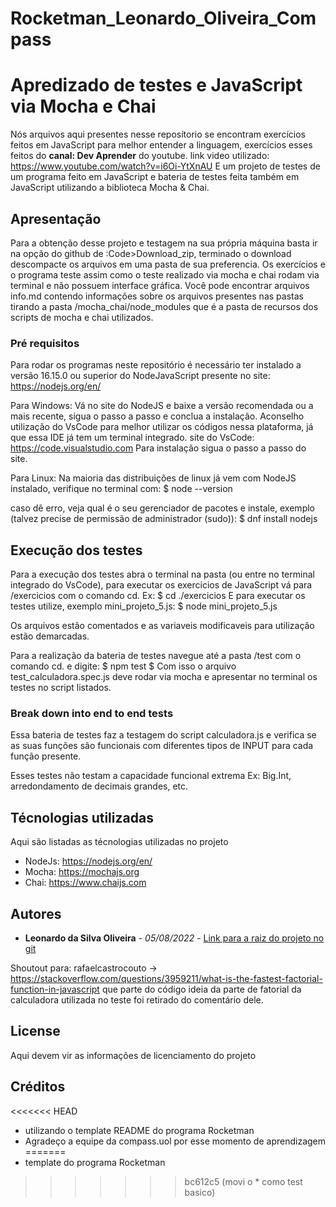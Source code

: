 # Rocketman_Leonardo_Oliveira_Compass
# __Apredizado de testes e JavaScript via Mocha e Chai__

Nós arquivos aqui presentes nesse reposítorio se encontram exercícios feitos em JavaScript para melhor entender a linguagem, exercícios esses feitos do __canal: Dev Aprender__ do youtube.
link video utilizado:   https://www.youtube.com/watch?v=i6Oi-YtXnAU
E um projeto de testes de um programa feito em JavaScript e bateria de testes feita também em JavaScript utilizando a biblioteca Mocha & Chai.

## Apresentação

Para a obtenção desse projeto e testagem na sua própria máquina basta ir na opção do github de :Code>Download_zip, terminado o download descompacte os arquivos em uma pasta de sua preferencia.
Os exercícios e o programa teste assim como o teste realizado via mocha e chai rodam via terminal e não possuem interface gráfica.
Você pode encontrar arquivos info.md contendo informações sobre os arquivos presentes nas pastas tirando a pasta /mocha_chai/node_modules que é a pasta de recursos dos scripts de mocha e chai utilizados.

### Pré requisitos

Para rodar os programas neste repositório é necessário ter instalado a versão 16.15.0 ou superior do NodeJavaScript presente no site: https://nodejs.org/en/ 

Para Windows:
Vá no site do NodeJS e baixe a versão recomendada ou a mais recente, sigua o passo a passo e conclua a instalação.
Aconselho utilização do VsCode para melhor utilizar os códigos nessa plataforma, já que essa IDE já tem um terminal integrado.
site do VsCode: https://code.visualstudio.com 
Para instalação sigua o passo a passo do site.

Para Linux:
Na maioria das distribuições de linux já vem com NodeJS instalado, verifique no terminal com:
$ node --version

caso dê erro, veja qual é o seu gerenciador de pacotes e instale, exemplo (talvez precise de permissão de administrador (sudo)):
$ dnf install nodejs


## Execução dos testes

Para a execução dos testes abra o terminal na pasta (ou entre no terminal integrado do VsCode), para executar os exercicios de JavaScript vá para /exercicios com o comando cd. Ex:
$ cd ./exercicios
E para executar os testes utilize, exemplo mini_projeto_5.js:
$ node mini_projeto_5.js

Os arquivos estão comentados e as variaveis modificaveis para utilização estão demarcadas.

Para a realização da bateria de testes navegue até a pasta /test com o comando cd.
e digite:
$ npm test
$
Com isso o arquivo test_calculadora.spec.js deve rodar via mocha e apresentar no terminal os testes no script listados.

### Break down into end to end tests

Essa bateria de testes faz a testagem do script calculadora.js e verifica se as suas funções são funcionais com diferentes tipos de INPUT para cada função presente.

Esses testes não testam a capacidade funcional extrema Ex: Big.Int, arredondamento de decimais grandes, etc.


## Técnologias utilizadas
Aqui são listadas as técnologias utilizadas no projeto

* NodeJs: https://nodejs.org/en/ 
* Mocha: https://mochajs.org
* Chai: https://www.chaijs.com


## Autores

* **Leonardo da Silva Oliveira** - *05/08/2022* - [Link para a raiz do projeto no git](https://github.com/https://github.com/mayphias/Rocketman_Leonardo_Oliveira_Compass)

Shoutout para: rafaelcastrocouto -> https://stackoverflow.com/questions/3959211/what-is-the-fastest-factorial-function-in-javascript que parte do código ideia da parte de fatorial da calculadora utilizada no teste foi retirado do comentário dele.


## License

Aqui devem vir as informações de licenciamento do projeto

## Créditos

<<<<<<< HEAD
* utilizando o template README do programa Rocketman
* Agradeço a equipe da compass.uol por esse momento de aprendizagem
=======
* template do programa Rocketman
>>>>>>> bc612c5 (movi o * como test basico)

